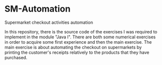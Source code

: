 # SM-Automation
Supermarket checkout activities automation 

In this repository, there is the source code of the exercises I was required to implement in the module "Java I". There are both some numerical exercises in order to acquire some first experience and then the main exercise.
The main exercise is about automating the checkout on supermarkets by printing the customer's receipts relatively to the products that they have purchased.
